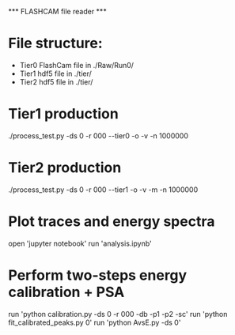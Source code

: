 *** FLASHCAM file reader ***

# File structure:
- Tier0 FlashCam file in ./Raw/Run0/
- Tier1 hdf5 file     in ./tier/
- Tier2 hdf5 file     in ./tier/

# Tier1 production
./process_test.py -ds 0 -r 000 --tier0 -o -v -n 1000000

# Tier2 production
./process_test.py -ds 0 -r 000 --tier1 -o -v -m -n 1000000

# Plot traces and energy spectra
open 'jupyter notebook'
run 'analysis.ipynb'

# Perform two-steps energy calibration + PSA
run 'python calibration.py -ds 0 -r 000 -db -p1 -p2 -sc'
run 'python fit_calibrated_peaks.py 0'
run 'python AvsE.py -ds 0'
